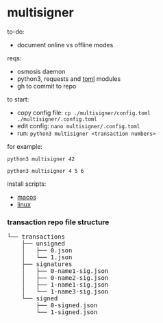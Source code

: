 # multisigner

to-do:
* document online vs offline modes

reqs:
* osmosis daemon
* python3, requests and [toml](https://pypi.org/project/toml/0.9.0) modules
* gh to commit to repo

to start:
* copy config file: `cp ./multisigner/config.toml ./multisigner/.config.toml`
* edit config: `nano multisigner/.config.toml`
* run: `python3 multisigner <transaction numbers>`

for example:

`python3 multisigner 42`

`python3 multisigner 4 5 6`

install scripts:
* [macos](scripts/macos-install.sh)
* [linux](scripts/linux-install.sh)

### transaction repo file structure
<pre>
└── transactions
    ├── unsigned
    │   ├── 0.json
    │   └── 1.json
    ├── signatures
    │   ├── 0-name1-sig.json
    │   ├── 0-name2-sig.json
    │   ├── 1-name1-sig.json
    │   └── 1-name3-sig.json
    └── signed
        ├── 0-signed.json
        └── 1-signed.json
</pre>
